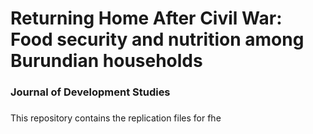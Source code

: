 # Returning Home After Civil War: Food security and nutrition among Burundian households
### Journal of Development Studies
### 

This repository contains the replication files for fhe 
